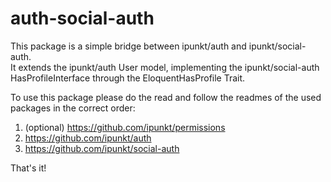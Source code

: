 auth-social-auth
================

This package is a simple bridge between ipunkt/auth and ipunkt/social-auth.  
It extends the ipunkt/auth User model, implementing the ipunkt/social-auth HasProfileInterface through the EloquentHasProfile Trait.  

To use this package please do the read and follow the readmes of the used packages in the correct order:
 1. (optional) https://github.com/ipunkt/permissions
 2. https://github.com/ipunkt/auth
 3. https://github.com/ipunkt/social-auth

That's it!
